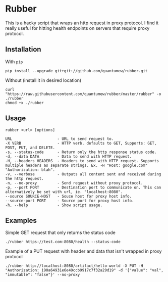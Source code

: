 Rubber
======

This is a hacky script that wraps an http request in proxy protocol. I find it really useful for hitting health endpoints on servers that require proxy protocol.

Installation
------------

With `pip`

    pip install --upgrade git+git://github.com/quantumew/rubber.git

Without (install it in desired location)

    curl "https://raw.githubusercontent.com/quantumew/rubber/master/rubber" -o ./rubber
    chmod +x ./rubber


Usage
-----

    rubber <url> [options]

    URL                    - URL to send request to.
    -X VERB                - HTTP verb. defaults to GET, Supports: GET, POST, PUT, and DELETE.
    -s, --status-code      - Return only the http response status code.
    -d, --data DATA        - Data to send with HTTP request.
    -H, --headers HEADERS  - Headers to send with HTTP request. Supports multiple headers as separate strings. Ex. -H "Host: google.com" "Authorization: blah".
    -v, --verbose          - Outputs all content sent and received during the http request.
    -n, --no-proxy         - Send request without proxy protocol.
    -p, --port PORT        - Destination port to communicate on. This can alternatively be set with url, ie. "localhost:8080".
    --source SOURCE-HOST   - Souce host for proxy host info.
    --source-port PORT     - Source port for proxy host info.
    -h, --help             - Show script usage.

Examples
--------

Simple GET request that only returns the status code

    ./rubber https://test.com:8080/health --status-code

Example of a PUT request with header and data that isn't wrapped in proxy protocol

    ./rubber http://localhost:8080/artifact/hello-world -X PUT -H "Authorization: 190a64931e6e49ccb9917c7f32a29d19" -d '{"value": "val", "immutable": "false"}' --no-proxy
